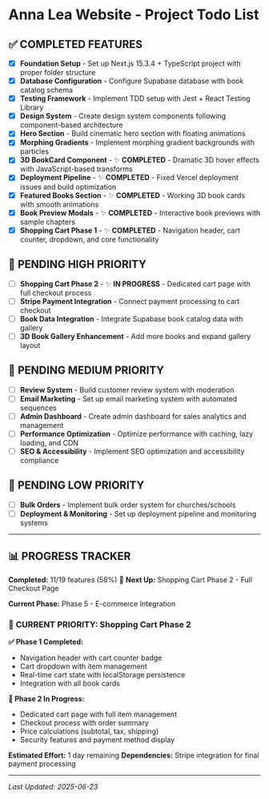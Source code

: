 # Anna Lea Website - Project Todo List

## ✅ COMPLETED FEATURES

- [x] **Foundation Setup** - Set up Next.js 15.3.4 + TypeScript project with proper folder structure
- [x] **Database Configuration** - Configure Supabase database with book catalog schema  
- [x] **Testing Framework** - Implement TDD setup with Jest + React Testing Library
- [x] **Design System** - Create design system components following component-based architecture
- [x] **Hero Section** - Build cinematic hero section with floating animations
- [x] **Morphing Gradients** - Implement morphing gradient backgrounds with particles
- [x] **3D BookCard Component** - ✨ **COMPLETED** - Dramatic 3D hover effects with JavaScript-based transforms
- [x] **Deployment Pipeline** - ✨ **COMPLETED** - Fixed Vercel deployment issues and build optimization
- [x] **Featured Books Section** - ✨ **COMPLETED** - Working 3D book cards with smooth animations
- [x] **Book Preview Modals** - ✨ **COMPLETED** - Interactive book previews with sample chapters
- [x] **Shopping Cart Phase 1** - ✨ **COMPLETED** - Navigation header, cart counter, dropdown, and core functionality

## 🔄 PENDING HIGH PRIORITY
- [ ] **Shopping Cart Phase 2** - ✨ **IN PROGRESS** - Dedicated cart page with full checkout process
- [ ] **Stripe Payment Integration** - Connect payment processing to cart checkout
- [ ] **Book Data Integration** - Integrate Supabase book catalog data with gallery  
- [ ] **3D Book Gallery Enhancement** - Add more books and expand gallery layout

## 🔄 PENDING MEDIUM PRIORITY

- [ ] **Review System** - Build customer review system with moderation
- [ ] **Email Marketing** - Set up email marketing system with automated sequences
- [ ] **Admin Dashboard** - Create admin dashboard for sales analytics and management
- [ ] **Performance Optimization** - Optimize performance with caching, lazy loading, and CDN
- [ ] **SEO & Accessibility** - Implement SEO optimization and accessibility compliance

## 🔄 PENDING LOW PRIORITY

- [ ] **Bulk Orders** - Implement bulk order system for churches/schools
- [ ] **Deployment & Monitoring** - Set up deployment pipeline and monitoring systems

---

## 📊 PROGRESS TRACKER

**Completed:** 11/19 features (58%) 🎉
**Next Up:** Shopping Cart Phase 2 - Full Checkout Page

**Current Phase:** Phase 5 - E-commerce Integration

### 🎯 **CURRENT PRIORITY: Shopping Cart Phase 2**

**✅ Phase 1 Completed:**
- Navigation header with cart counter badge  
- Cart dropdown with item management
- Real-time cart state with localStorage persistence
- Integration with all book cards

**🔄 Phase 2 In Progress:**
- Dedicated cart page with full item management
- Checkout process with order summary
- Price calculations (subtotal, tax, shipping)
- Security features and payment method display

**Estimated Effort:** 1 day remaining
**Dependencies:** Stripe integration for final payment processing

---

*Last Updated: 2025-06-23*